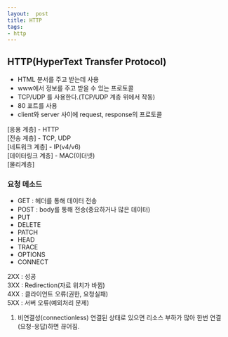 ```yaml
---
layout:  post
title: HTTP
tags:
- http
---
```



## HTTP(HyperText Transfer Protocol)
- HTML 분서를 주고 받는데 사용
- www에서 정보를 주고 받을 수 있는 프로토콜
- TCP/UDP 를 사용한다.(TCP/UDP 계층 위에서 작동)
- 80 포트를 사용
- client와 server 사이에 request, response의 프로토콜

\[응용 계층\] - HTTP  
\[전송 계층\] - TCP, UDP  
\[네트워크 계층\] - IP(v4/v6)  
\[데이터링크 계층\] - MAC(이더넷)  
\[물리계층\]  

### 요청 메소드
- GET : 헤더를 통해 데이터 전송
- POST : body를 통해 전송(중요하거나 많은 데이터)
- PUT
- DELETE
- PATCH
- HEAD
- TRACE
- OPTIONS
- CONNECT

2XX : 성공  
3XX : Redirection(자료 위치가 바뀜)  
4XX : 클라이언트 오류(권한, 요청실패)  
5XX : 서버 오류(예외처리 문제)

1. 비연결성(connectionless)
연결된 상태로 있으면 리소스 부하가 많아
한번 연결(요청-응답)하면 끊어짐.